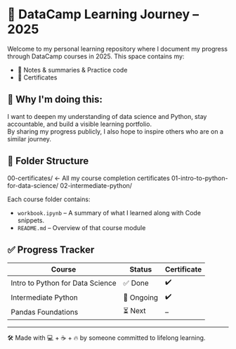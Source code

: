 # 🧠 DataCamp Learning Journey – 2025

Welcome to my personal learning repository where I document my progress through DataCamp courses in 2025. This space contains my:

- 📝 Notes & summaries & Practice code    
- 📄 Certificates  

## 🌟 Why I'm doing this:
I want to deepen my understanding of data science and Python, stay accountable, and build a visible learning portfolio.  
By sharing my progress publicly, I also hope to inspire others who are on a similar journey.

## 📁 Folder Structure

00-certificates/ ← All my course completion certificates
01-intro-to-python-for-data-science/
02-intermediate-python/


Each course folder contains:
- `workbook.ipynb` – A summary of what I learned along with Code snippets. 
- `README.md` – Overview of that course module  

## ✅ Progress Tracker

| Course                               | Status    | Certificate |
|--------------------------------------|-----------|-------------|
| Intro to Python for Data Science     | ✅ Done    | ✔️ |
| Intermediate Python                  | 🔄 Ongoing | ✔️ |
| Pandas Foundations                   | ⏳ Next    | – |

---

🛠 Made with 💻 + ☕ + 🔥 by someone committed to lifelong learning.
